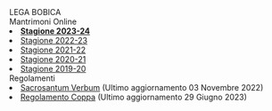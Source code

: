 <th>LEGA BOBICA<br/></th><td>Mantrimoni Online<br/></td><li><b><a href="https://denno985.github.io/lega-bobica/22-23/index.html" class="active">Stagione 2023-24</a></b></li><li><a href="https://denno985.github.io/lega-bobica/21-22/index.html" class="active">Stagione 2022-23</a></li><li><a href="https://denno985.github.io/lega-bobica/21-22/index.html" class="active">Stagione 2021-22</a></li><li><a href="https://denno985.github.io/lega-bobica/20-21/index.html" class="active">Stagione 2020-21</a></li><li><a href="https://denno985.github.io/lega-bobica/19-20/index.html" class="active">Stagione 2019-20</a></li><td>Regolamenti<br/></td><li><a href="https://denno985.github.io/lega-bobica/verbum.pdf" class="active">Sacrosantum Verbum</a> (Ultimo aggiornamento 03 Novembre 2022)</li><li><a href="https://denno985.github.io/lega-bobica/coppa.pdf" class="active">Regolamento Coppa</a> (Ultimo aggiornamento 29 Giugno 2023)</li>